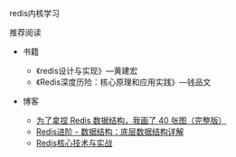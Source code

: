 redis内核学习

推荐阅读

- 书籍
  - 《redis设计与实现》—黄建宏
  - 《Redis深度历险：核心原理和应用实践》—钱品文

- 博客
  - [为了拿捏 Redis 数据结构，我画了 40 张图（完整版）](https://www.cnblogs.com/xiaolincoding/p/15628854.html)
  - [Redis进阶 - 数据结构：底层数据结构详解](https://pdai.tech/md/db/nosql-redis/db-redis-x-redis-ds.html)
  - [Redis核心技术与实战](http://118.25.23.115/)